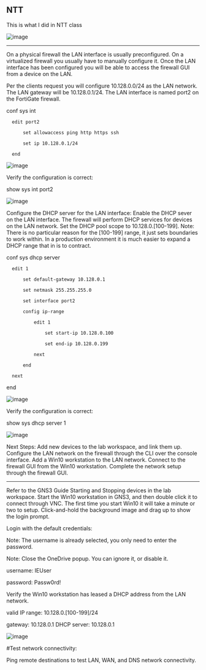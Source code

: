 ## NTT

This is what I did in NTT class


![image](https://github.com/ajla827/NTT/assets/129989031/81db8a18-1d57-4d7c-83ae-be5d9c929583)

---
On a physical firewall the LAN interface is usually preconfigured. On a virtualized firewall you usually have to manually configure it. Once the LAN interface has been configured you will be able to access the firewall GUI from a device on the LAN.

Per the clients request you will configure 10.128.0.0/24 as the LAN network.
The LAN gateway will be 10.128.0.1/24.
The LAN interface is named port2 on the FortiGate firewall.

conf sys int

      edit port2
      
          set allowaccess ping http https ssh
          
          set ip 10.128.0.1/24
          
      end


![image](https://github.com/ajla827/NTT/assets/129989031/4c62f24e-b60f-4259-9f81-d341b0d94028)

Verify the configuration is correct:

show sys int port2

![image](https://github.com/ajla827/NTT/assets/129989031/a73b9d16-1a88-4c51-98e5-2095bb83f6de)

Configure the DHCP server for the LAN interface:
Enable the DHCP sever on the LAN interface.
The firewall will perform DHCP services for devices on the LAN network.
Set the DHCP pool scope to 10.128.0.[100-199].
Note: There is no particular reason for the [100-199] range, it just sets boundaries to work within. In a production environment it is much easier to expand a DHCP range that in is to contract.

conf sys dhcp server

      edit 1
      
          set default-gateway 10.128.0.1
          
          set netmask 255.255.255.0
          
          set interface port2
          
          config ip-range
          
              edit 1
              
                  set start-ip 10.128.0.100
                  
                  set end-ip 10.128.0.199
                  
              next
              
          end
          
      next
      
  end

![image](https://github.com/ajla827/NTT/assets/129989031/6932195a-5e00-4d3c-8559-d617d3b572dd)


Verify the configuration is correct:

show sys dhcp server 1

![image](https://github.com/ajla827/NTT/assets/129989031/5b7e3539-61cc-4c50-9940-514a9aa80c25)

Next Steps:
Add new devices to the lab workspace, and link them up.
Configure the LAN network on the firewall through the CLI over the console interface.
Add a Win10 workstation to the LAN network.
Connect to the firewall GUI from the Win10 workstation.
Complete the network setup through the firewall GUI.

---
Refer to the GNS3 Guide Starting and Stopping devices in the lab workspace.
Start the Win10 workstation in GNS3, and then double click it to connect through VNC.
The first time you start Win10 it will take a minute or two to setup.
Click-and-hold the background image and drag up to show the login prompt.

Login with the default credentials:

Note: The username is already selected, you only need to enter the password.

Note: Close the OneDrive popup. You can ignore it, or disable it.

  username: IEUser
  
  password: Passw0rd!
  
  
 Verify the Win10 workstation has leased a DHCP address from the LAN network. 

  valid IP range: 10.128.0.[100-199]/24
  
  gateway: 10.128.0.1
  DHCP server: 10.128.0.1
  
![image](https://github.com/ajla827/NTT/assets/129989031/eb617d1f-f429-400f-968d-dbfd2781f3db)

#Test network connectivity:

Ping remote destinations to test LAN, WAN, and DNS network connectivity.
